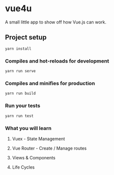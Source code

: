 # vue4u

A small little app to show off how Vue.js can work.

## Project setup

```
yarn install
```

### Compiles and hot-reloads for development

```
yarn run serve
```

### Compiles and minifies for production

```
yarn run build
```

### Run your tests

```
yarn run test
```

### What you will learn

1. Vuex - State Management

2. Vue Router - Create / Manage routes

3. Views & Components

4. Life Cycles
